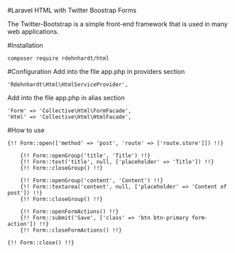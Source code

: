 #Laravel HTML with Twitter Boostrap Forms

The Twitter-Bootstrap is a simple front-end framework that is used in many web applications.

#Installation
```
composer require rdehnhardt/html
```

#Configuration
Add into the file app.php in providers section 
```
'Rdehnhardt\Html\HtmlServiceProvider',
```

Add into the file app.php in alias section 
```
'Form' => 'Collective\Html\FormFacade',
'Html' => 'Collective\Html\HtmlFacade',
```

#How to use
```
{!! Form::open(['method' => 'post', 'route' => ['route.store']]) !!}

    {!! Form::openGroup('title', 'Title') !!}
    {!! Form::text('title', null, ['placeholder' => 'Title']) !!}
    {!! Form::closeGroup() !!}
    
    {!! Form::openGroup('content', 'Content') !!}
    {!! Form::textarea('content', null, ['placeholder' => 'Content of post']) !!}
    {!! Form::closeGroup() !!}
    
    {!! Form::openFormActions() !!}
    {!! Form::submit('Save', ['class' => 'btn btn-primary form-action']) !!}
    {!! Form::closeFormActions() !!}

{!! Form::close() !!}
```